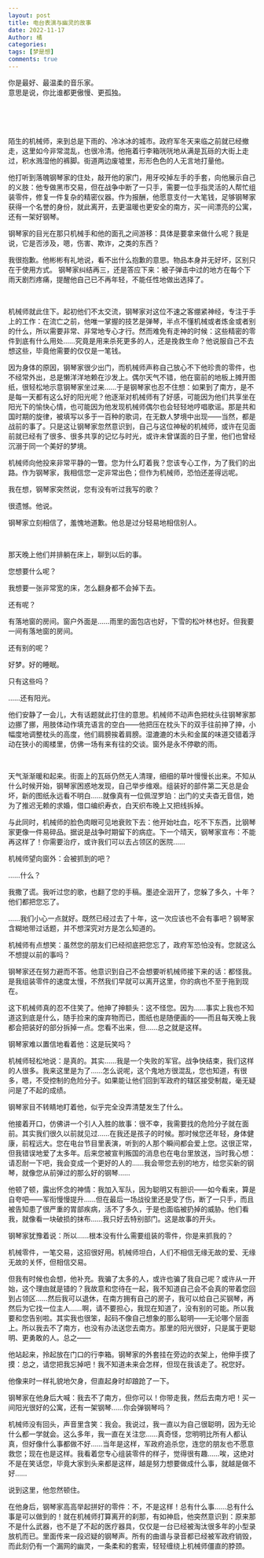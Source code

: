 ```yaml
---
layout: post
title: 电台表演与幽灵的故事
date: 2022-11-17
Author: 橘
categories: 
tags: [梦是想]
comments: true
---
```


你是最好、最温柔的音乐家。<br>
意思是说，你比谁都更傲慢、更孤独。

<!-- more -->



<br><br><br>



陌生的机械师，来到总是下雨的、冷冰冰的城市。政府军冬天来临之前就已经撤走，这里如今非常混乱，也很冷清。他拖着行李箱咣咣地从满是瓦砾的大街上走过，积水溅湿他的裤脚。街道两边废墟里，形形色色的人无言地打量他。

他打听到落魄钢琴家的住处，敲开他的家门，用牙咬掉左手的手套，向他展示自己的义肢：他专做黑市交易，但在战争中断了一只手，需要一位手指灵活的人帮忙组装零件，修复一件复杂的精密仪器。作为报酬，他愿意支付一大笔钱，足够钢琴家获得一个名誉的身份，就此离开，去更温暖也更安全的南方，买一间漂亮的公寓，还有一架好钢琴。

钢琴家的目光在那只机械手和他的面孔之间游移：具体是要拿来做什么呢？我是说，它是否涉及，嗯，伤害、欺诈，之类的东西？

我很抱歉。他彬彬有礼地说，看不出什么抱歉的意思。物品本身并无好坏，区别只在于使用方式。
钢琴家纠结再三，还是答应下来：被子弹击中过的地方在每个下雨天剧烈疼痛，提醒他自己已不再年轻，不能任性地做出选择了。

<br>

机械师就此住下。起初他们不太交流，钢琴家对这位不速之客绷紧神经，专注于手上的工作：在流亡之前，他唯一掌握的技艺是弹琴，半点不懂机械或者炼金或者别的什么，所以需要非常、非常地专心才行。然而难免有走神的时候：这些精密的零件到底有什么用处……究竟是用来杀死更多的人，还是挽救生命？他说服自己不去想这些，毕竟他需要的仅仅是一笔钱。

因为身体的原因，钢琴家很少出门，而机械师声称自己放心不下他珍贵的零件，也不经常外出，总是懒洋洋地赖在沙发上。偶尔天气不错，他在窗前的地板上摊开图纸，很轻松地示意钢琴家坐过来……于是钢琴家也忍不住想：如果到了南方，是不是每一天都有这么好的阳光呢？他逐渐对机械师有了好感，可能因为他们共享坐在阳光下的愉快心情，也可能因为他发现机械师偶尔也会轻轻地哼唱歌谣。那是共和国时期的旋律，被填写以多于一百种的歌词，在无数人梦境中出现——当然，都是战前的事了。只是这让钢琴家忽然意识到，自己与这位神秘的机械师，或许在见面前就已经有了很多、很多共享的记忆与时光，或许未曾谋面的日子里，他们也曾经沉溺于同一个美好的梦境。

机械师向他投来非常平静的一瞥。您为什么盯着我？您该专心工作，为了我们的出路。作为钢琴家，我相信您一定非常出色；但作为机械师，恐怕还差得远呢。

我在想，钢琴家突然说，您有没有听过我写的歌？

很遗憾。他说。

钢琴家立刻相信了，羞愧地道歉。他总是过分轻易地相信别人。

<br>

那天晚上他们并排躺在床上，聊到以后的事。

您想要什么呢？

我想要一张非常宽的床，怎么翻身都不会掉下去。

还有呢？

有落地窗的房间。窗户外面是……雨里的面包店也好，下雪的松叶林也好。但我要一间有落地窗的房间。

还有别的呢？

好梦。好的睡眠。

只有这些吗？

……还有阳光。

他们安静了一会儿，大有话题就此打住的意思。机械师不动声色把枕头往钢琴家那边挪了挪，用肢体动作填充语言的空白——他把压在枕头下的双手往前抻了抻，小幅度地调整枕头的高度，他们肩膀挨着肩膀。湿漉漉的木头和金属的味道交错着浮动在狭小的阁楼里，仿佛一场有来有往的交谈。窗外是永不停歇的雨。

<br>

天气渐渐暖和起来。街面上的瓦砾仍然无人清理，细细的草叶慢慢长出来。不知从什么时候开始，钢琴家困惑地发现，自己举步维艰。组装好的部件第二天总是会坏，新的图纸永远看不明白……就像真有一位佩涅罗珀：出门的丈夫杳无音信，她为了推迟无赖的求婚，借口编织寿衣，白天织布晚上又把线拆掉。

与此同时，机械师的脸色肉眼可见地衰败下去：他开始吐血，吃不下东西，比钢琴家更像一件易碎品。据说是战争时期留下的病症。下一个晴天，钢琴家宣布：不能再这样了！你需要治疗，或许我们可以去占领区的医院……

机械师望向窗外：会被抓到的吧？

……什么？

我撒了谎。我听过您的歌，也翻了您的手稿。墨迹全洇开了，您躲了多久，十年？他们都把您忘了。

……我们小心一点就好。既然已经过去了十年，这一次应该也不会有事吧？钢琴家含糊地带过话题，并不想深究对方是怎么知道的。

机械师有点想笑：虽然您的朋友们已经彻底把您忘了，政府军恐怕没有。您就这么不想提以前的事吗？

钢琴家还在努力避而不答。他意识到自己不会想要听机械师接下来的话：都怪我。是我组装零件的速度太慢，不然我们早就可以离开这里，你的病也不至于拖到现在。

这下机械师真的忍不住笑了。他抻了抻额头：这不怪您。因为……事实上我也不知道这到底是什么，随手捡来的废弃物而已，图纸也是随便画的——而且每天晚上我都会把装好的部分拆掉一点。您看不出来，但……总之就是这样。

钢琴家难以置信地看着他：这是玩笑吗？

机械师轻松地说：是真的。其实……我是一个失败的军官。战争快结束，我们这样的人很多。我来这里是为了……怎么说呢，这个鬼地方很混乱，您也知道，有很多，嗯，不受控制的危险分子。如果能让他们回到军政府的辖区接受制裁，毫无疑问是了不起的成绩。

钢琴家目不转睛地盯着他，似乎完全没弄清楚发生了什么。

他接着开口，仿佛讲一个引人入胜的故事：很不幸，我需要找的危险分子就在面前。其实我们很久以前就见过……在我还是孩子的时候。那时候您还年轻，身体健康，前程远大。您在电台节目里表演，听到的人那个瞬间都会爱上您。这很正常，但我错误地爱了太多年。后来您被宣判叛国的消息也在电台里放送，当时我心想：请忍耐一下吧，我会变成一个更好的人的……我会带您去别的地方，给您买新的钢琴，就像您从前弹过的那么好的钢琴……

他顿了顿，露出怀念的神情：我加入军队，因为聪明又有胆识——如今看来，算是自夸吧——军衔慢慢提升……但在最后一场战役里还是受了伤，断了一只手，而且被告知患了很严重的胃部疾病，活不了多久，于是也面临被扔掉的威胁。他们看我，就像看一块破损的抹布……我只好去特别部门。这是故事的开头。

钢琴家犹豫着说：所以……根本没有什么需要组装的零件，你是来抓我的？

机械零件，一笔交易，这招很好用。机械师坦白，人们不相信无缘无故的爱、无缘无故的关怀，但相信交易。

但我有时候也会想，他补充。我骗了太多的人，或许也骗了我自己呢？或许从一开始，这个理由就是错的？我故意和您待在一起，我不知道自己会不会真的带着您回到占领区……然后我可以退休，在南方拥有自己的房子，我可以给自己买钢琴，再然后为它找一位主人……啊，请不要担心，我现在知道了，没有别的可能。所以我要和您告别啦。其实我也很笨，起码不像自己想象的那么聪明——无论哪个层面上。所以我去不了南方，也没有办法送您去南方。那里的阳光很好，只是属于更聪明、更勇敢的人。总之——

他站起来，拎起放在门口的行李箱。钢琴家的外套挂在旁边的衣架上，他伸手摸了摸：总之，请您把我忘掉吧！我不知道未来会怎样，但现在我该走了。祝您好。

他像来时一样礼貌地欠身，但直起身时却踉跄了一下。

钢琴家在他身后大喊：我去不了南方，但你可以！你带走我，然后去南方吧！买一间阳光很好的公寓，还有一架钢琴……你会弹钢琴吗？

机械师没有回头，声音里含笑：我会。我说过，我一直以为自己很聪明，因为无论什么都一学就会。这么多年，我一直在关注您……真奇怪，您明明比所有人都认真，但好像什么事都做不好……当年是这样，军政府追杀您，连您的朋友也不愿意救您；现在也是这样。我看着您专心组装零件的样子，觉得很有趣……唉，这绝对不是在笑话您，毕竟大家到头来都是这样，越是努力想要做成什么事，就越是做不好……

说到这里，他忽然顿住。

在他身后，钢琴家高高举起拼好的零件：不，不是这样！总有什么事……总有什么事是可以做到的！就在机械师打算离开的刹那，有如神启，他突然意识到：原来那不是什么武器，也不是了不起的医疗器具，仅仅是一台已经被淘汰很多年的小型录放机而已。里面传来一段迟疑的钢琴声。所有的曲谱与录音都已经被军政府销毁，而此刻仍有一个漏网的幽灵，一条柔和的套索，轻轻缠绕上机械师僵直的脖颈。
